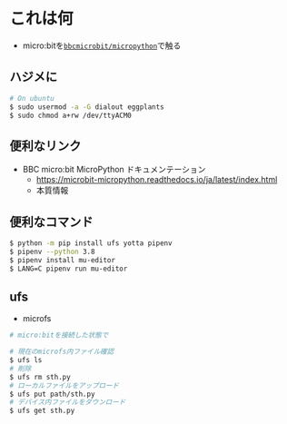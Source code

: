 # これは何

- micro:bitを[`bbcmicrobit/micropython`](https://github.com/bbcmicrobit/micropython)で触る

## ハジメに

```bash
# On ubuntu
$ sudo usermod -a -G dialout eggplants
$ sudo chmod a+rw /dev/ttyACM0
```

## 便利なリンク

- BBC micro:bit MicroPython ドキュメンテーション
  - <https://microbit-micropython.readthedocs.io/ja/latest/index.html>
  - 本質情報

## 便利なコマンド

```bash
$ python -m pip install ufs yotta pipenv
$ pipenv --python 3.8
$ pipenv install mu-editor
$ LANG=C pipenv run mu-editor
```

## ufs

- microfs

```bash
# micro:bitを接続した状態で

# 現在のmicrofs内ファイル確認
$ ufs ls
# 削除
$ ufs rm sth.py
# ローカルファイルをアップロード
$ ufs put path/sth.py
# デバイス内ファイルをダウンロード
$ ufs get sth.py
```
